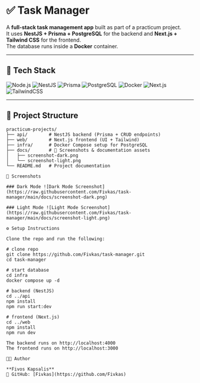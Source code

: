 # ✅ Task Manager

A **full-stack task management app** built as part of a practicum project.  
It uses **NestJS + Prisma + PostgreSQL** for the backend and **Next.js + Tailwind CSS** for the frontend.  
The database runs inside a **Docker** container.

---

## 🚀 Tech Stack

![Node.js](https://img.shields.io/badge/Node.js-18.x-green?logo=node.js)
![NestJS](https://img.shields.io/badge/NestJS-Backend-red?logo=nestjs)
![Prisma](https://img.shields.io/badge/Prisma-ORM-blue?logo=prisma)
![PostgreSQL](https://img.shields.io/badge/PostgreSQL-DB-blue?logo=postgresql)
![Docker](https://img.shields.io/badge/Docker-Container-blue?logo=docker)
![Next.js](https://img.shields.io/badge/Next.js-Frontend-black?logo=next.js)
![TailwindCSS](https://img.shields.io/badge/TailwindCSS-UI-blue?logo=tailwindcss)

---

## 📂 Project Structure

```text
practicum-projects/
├── api/        # NestJS backend (Prisma + CRUD endpoints)
├── web/        # Next.js frontend (UI + Tailwind)
├── infra/      # Docker Compose setup for PostgreSQL
├── docs/       # 📸 Screenshots & documentation assets
│   ├── screenshot-dark.png
│   └── screenshot-light.png
└── README.md   # Project documentation

📸 Screenshots

### Dark Mode ![Dark Mode Screenshot](https://raw.githubusercontent.com/Fivkas/task-manager/main/docs/screenshot-dark.png) 

### Light Mode ![Light Mode Screenshot](https://raw.githubusercontent.com/Fivkas/task-manager/main/docs/screenshot-light.png)

⚙️ Setup Instructions

Clone the repo and run the following:

# clone repo
git clone https://github.com/Fivkas/task-manager.git
cd task-manager

# start database
cd infra
docker compose up -d

# backend (NestJS)
cd ../api
npm install
npm run start:dev

# frontend (Next.js)
cd ../web
npm install
npm run dev

The backend runs on http://localhost:4000
The frontend runs on http://localhost:3000

👨‍💻 Author

**Fivos Kapsalis**
🔗 GitHub: [Fivkas](https://github.com/Fivkas)